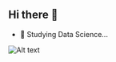 ## Hi there 👋


- 🌱 Studying Data Science...


![Alt text](https://spotify-recently-played-readme.vercel.app/api?user=qkoi3o0oqybzwf6ja5hvtzw5m)

  
<!--
**Strixyl/Strixyl** is a ✨ _special_ ✨ repository because its `README.md` (this file) appears on your GitHub profile.

Here are some ideas to get you started:


- 🌱 Currently learning Data Science...

-->

